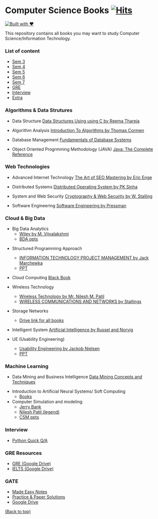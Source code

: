 # **Computer Science Books** [![Hits](https://hits.seeyoufarm.com/api/count/incr/badge.svg?url=https%3A%2F%2Fgithub.com%2Fssp4all%2Fcomputer-science-books-and-much-more&count_bg=%2379C83D&title_bg=%23555555&icon=&icon_color=%23E7E7E7&title=hits&edge_flat=false)](https://hits.seeyoufarm.com)
[![Built with ❤](https://forthebadge.com/images/badges/built-with-love.svg)](https://forthebadge.com/#)

This repository contains all books you may want to study Computer Science/Information Technology.

### **List of content**
+ [Sem 3](#algorithms-&-data-strutures)
+ [Sem 4](#Sem-4)
+ [Sem 5](#Sem-5)
+ [Sem 6](#Sem-6)
+ [Sem 7](#Sem-7)
+ [GRE](#GRE)
+ [Interview](#Interview)
+ [Extra](#extra)
  
### **Algorithms & Data Strutures**

* Data Structure [Data Structures
Using using C by Reema Thareja](Information-technology/sem3/ds.pdf)

* Algorithm Analysis [Introduction To Algorithms by Thomas Cormen](Information-technology/sem7/algorithms.pdf) 

* Database Management [Fundamentals of Database Systems](Information-technology/sem3/dbms.pdf)

* Object Oriented Progrmming Methodology (JAVA) [Java: The Complete Reference](Information-technology/sem3/java.pdf) 




### Web Technologies
* Advanced Internet Technology [The Art of SEO Mastering by Eric Enge](Information-technology/sem6/seo.pdf)

* Distributed Systems [Distributed Operating System by PK Sinha](Information-technology/sem6/dos.pdf)


* System and Web Security [Cryptography & Web Security by W. Stalling](Information-technology/sem6/cns.pdf)

* Software Engineering [Software Engineering by Pressman](Information-technology/sem6/se.pdf)


### Cloud & Big Data
+ Big Data Analytics  
    + [Wiley by M. Vijyalakshmi](https://drive.google.com/file/d/1wW7Wtoaa2ZtGZx6W-avQuQAsHpnl-HCk/view?usp=sharing)
    + [BDA ppts](https://drive.google.com/drive/folders/1PnaCHEbvxc87akgpY06V2exhihfuUH8M?usp=sharing)

* Structured Programming Approach 
    + [INFORMATION TECHNOLOGY PROJECT MANAGEMENT by Jack Marchewka](Information-technology/sem7/spm.pdf)
    + [PPT](https://drive.google.com/drive/folders/1gRoiTIupdivlr3zulkRGdUCmn6Xcq0Yh?usp=sharing) 

* Cloud Computing  [Black Book](Information-technology/sem7/cc.pdf)

* Wireless Technology
    + [Wireless Technology by Mr. Nilesh M. Patil](Information-technology/sem7/wt.pdf)
    + [WIRELESS COMMUNICATIONS
AND NETWORKS by Stallings](Information-technology/sem7/wt-stalling.pdf)

* Storage Networks
    + [Drive link for all books](https://drive.google.com/drive/folders/1_-b-UiXEGsMJCdJdyS_ag5H8xzPi52TY?usp=sharing) 



* Intelligent System [Artificial Intelligence by Russel and Norvig](Information-technology/sem7/ai.pdf)

* UE (Usability Engineering) 
    + [Usability Engineering by Jackob Nielsen](Information-technology/sem7/ue.pdf)
    + [PPT](https://drive.google.com/drive/folders/1g7HIYhj8-ugh4kYSGEHTWqp76CpfWL6r?usp=sharing) 

### Machine Learning

* Data Mining and Business Intelligence [Data Mining Concepts and Techniques](Information-technology/sem6/dm.pdf)

+ Introduction to Artificial Neural Systems/ Soft Computing
    +  [Books](https://drive.google.com/drive/folders/19hwqDCxg4_NASofdJkWocUeoNIdjgz8R?usp=sharing)
+ Computer Simulation and modeling
    + [Jerry Bank](https://drive.google.com/file/d/1deWTyth_gz1snUnyX5zNCbCqOHvGtr7k/view?usp=sharing)
    + [Nilesh Patil (legend)](https://drive.google.com/file/d/1yb6qVvFxD-80Lewh2e5OKkaI9CfRLUFR/view?usp=sharing)
    + [CSM ppts](https://drive.google.com/drive/folders/1qnR9CWHfzWj0-6IjBpVwv2VMe_fAOSeM?usp=sharing)

### Interview
+ [Python Quick Q/A](https://media.licdn.com/dms/document/C511FAQENjHagKYLQng/feedshare-document-pdf-analyzed/0?e=1556762400&v=beta&t=d3CZyCNhCsMtqpHk4c-AHRqMuaJpD7GR0r2nG67w_LI)

### GRE Resources

- [GRE (Google Drive)](https://drive.google.com/drive/folders/0B7oAXKq8S9ZXfnNUWGJVcEJ5dFNKODhPZV9aeHZ0N29PblBVQ0tJUTNkUUhzLUhnQmR5V28)
- [IELTS (Google Drive)](https://drive.google.com/drive/folders/1FrV_HZ4KtjUHHo1-mciw3Cs9uyAI5YfT)

### GATE
- [Made Easy Notes](https://www.eduinformer.com/gate-made-easy-engineering-mathematics-pdf-download/)
- [Practice & Paper Solutions](https://books.google.co.in/books?id=bVEvDwAAQBAJ&pg=RA2-PA56&lpg=RA2-PA56&dq=Let+A+%E2%89%A4m+B+denotes+that+language+A+is+mapping+reducible+(also+known+as+many-to-one+reducible)+to+language+B.&source=bl&ots=HquY75JcSZ&sig=ACfU3U2o8EP_iM8LKd25OUAEX1xIFwvpRw&hl=en&sa=X&ved=2ahUKEwjk4tetsZfgAhWMto8KHZr3C84Q6AEwBHoECAEQAQ#v=onepage&q&f=true)
- [Google Drive](https://drive.google.com/drive/folders/0B8PPRjgqVcmFZmVYbzJjOElYMVE?usp=sharing)


[(Back to top)](#list-of-content)


